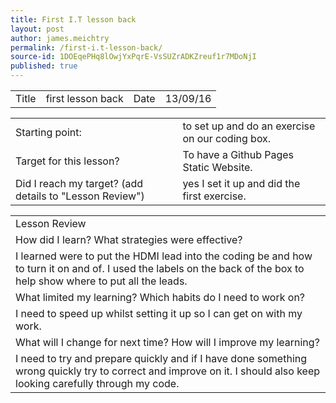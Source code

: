 ```yaml
---
title: First I.T lesson back
layout: post
author: james.meichtry
permalink: /first-i.t-lesson-back/
source-id: 1DOEqePHq8lOwjYxPqrE-VsSUZrADKZreuf1r7MDoNjI
published: true
---
```

<table>
  <tr>
    <td>Title</td>
    <td>first lesson back</td>
    <td>Date</td>
    <td>13/09/16</td>
  </tr>
</table>


<table>
  <tr>
    <td>Starting point:</td>
    <td>to set up and do an exercise on our coding box.</td>
  </tr>
  <tr>
    <td>Target for this lesson?</td>
    <td>To have a Github Pages Static Website.</td>
  </tr>
  <tr>
    <td>Did I reach my target? 
(add details to "Lesson Review")</td>
    <td>yes I set it up and did the first exercise.</td>
  </tr>
</table>


<table>
  <tr>
    <td>Lesson Review</td>
  </tr>
  <tr>
    <td>How did I learn? What strategies were effective? </td>
  </tr>
  <tr>
    <td>I learned were to put the HDMI lead into the coding be and how to turn it on and of. I used the labels on the back of the box to help show where to put all the leads.</td>
  </tr>
  <tr>
    <td>What limited my learning? Which habits do I need to work on? </td>
  </tr>
  <tr>
    <td>I need to speed up whilst setting it up so I can get on with my work.</td>
  </tr>
  <tr>
    <td>What will I change for next time? How will I improve my learning?</td>
  </tr>
  <tr>
    <td>I need to try and prepare quickly and if I have done something wrong quickly try to correct and improve on it. I should also keep looking carefully through my code.</td>
  </tr>
</table>


